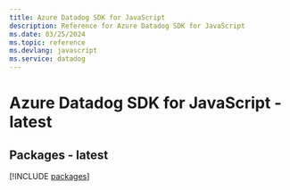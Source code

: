 ```yaml
---
title: Azure Datadog SDK for JavaScript
description: Reference for Azure Datadog SDK for JavaScript
ms.date: 03/25/2024
ms.topic: reference
ms.devlang: javascript
ms.service: datadog
---
```

# Azure Datadog SDK for JavaScript - latest
## Packages - latest
[!INCLUDE [packages](datadog-index.md)]